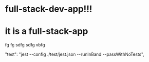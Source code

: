# full-stack-dev-app!!!
# it is a full-stack-app
fg fg sdfg sdfg vbfg

"test": "jest --config ./test/jest.json --runInBand --passWithNoTests",
